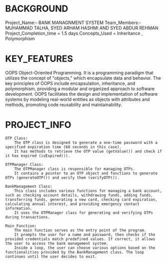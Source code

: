 # BACKGROUND

Project_Name:- BANK MANAGNMENT SYSTEM
Team_Members:-  MUHAMMAD TALHA, SYED ARHAM HASHMI AND SYED ABDUR REHMAN
Project_Completion_time = 1.5 days
Concepts_Used = Inheritance , Polymorphism

# KEY_FEATURES

OOPS Object-Oriented Programming. It is a programming paradigm that utilizes the concept of "objects," 
which encapsulate data and behavior. The key principles of OOPS include encapsulation, inheritance, and polymorphism, providing a 
modular and organized approach to software development. OOPS facilitates the design and implementation of software systems by 
modeling real-world entities as objects with attributes and methods, promoting code reusability and maintainability.
    
# PROJECT_INFO

    OTP Class:
        The OTP class is designed to generate a one-time password with a specified expiration time (60 seconds in this case).
        It has methods to retrieve the OTP value (getValue()) and check if it has expired (isExpired()).

    OTPManager Class:
        The OTPManager class is responsible for managing OTPs.
        It contains a pointer to an OTP object and functions to generate OTPs (generateOTP()) and verify them (verifyOTP()).

    BankManagement Class:
        This class includes various functions for managing a bank account, such as checking account details, withdrawing funds, adding funds, transferring funds, generating a new card, checking card expiration, calculating annual interest, and providing emergency contact information.
        It uses the OTPManager class for generating and verifying OTPs during transactions.

    Main Function:
        The main function serves as the entry point of the program.
        It prompts the user for a name and password, then checks if the provided credentials match predefined values. If correct, it allows the user to access the bank management system.
        Inside a loop, the user can choose various options based on the functionalities provided by the BankManagement class. The loop continues until the user decides to exit.
